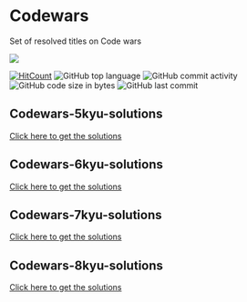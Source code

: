 # Codewars
Set of resolved titles on Code wars

![](https://www.codewars.com/users/Jackyjk/badges/large) 

[![HitCount](http://hits.dwyl.io/Automedon/codewars.svg)](http://hits.dwyl.io/Jackyjk/Codewars)
![GitHub top language](https://img.shields.io/github/languages/top/Jackyjk/Codewars)
![GitHub commit activity](https://img.shields.io/github/commit-activity/m/Jackyjk/Codewars)
![GitHub code size in bytes](https://img.shields.io/github/languages/code-size/Jackyjk/Codewars)
![GitHub last commit](https://img.shields.io/github/last-commit/Jackyjk/Codewars)

## Codewars-5kyu-solutions
[Click here to get the solutions](https://github.com/Jackyjk/Codewars/tree/master/5kyu-solved)
## Codewars-6kyu-solutions
[Click here to get the solutions](https://github.com/Jackyjk/Codewars/tree/master/6kyu-solved)
## Codewars-7kyu-solutions
[Click here to get the solutions](https://github.com/Jackyjk/Codewars/tree/master/7kyu-solved)
## Codewars-8kyu-solutions
[Click here to get the solutions](https://github.com/Jackyjk/Codewars/tree/master/8kyu-solved)

